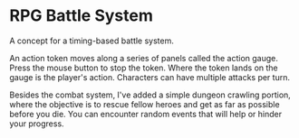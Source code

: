 # RPG Battle System
 A concept for a timing-based battle system.
 
 An action token moves along a series of panels called the action gauge. Press the mouse button to stop the token. Where the token lands on the gauge is the player's action. Characters can have multiple attacks per turn.
 
 Besides the combat system, I've added a simple dungeon crawling portion, where the objective is to rescue fellow heroes and get as far as possible before you die. You can encounter random events that will help or hinder your progress.
